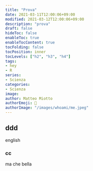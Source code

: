```yaml
---
title: "Prova"
date: 2021-03-11T12:00:06+09:00
modified: 2021-03-12T12:00:06+09:00
description: "prova"
draft: false
hideToc: false
enableToc: true
enableTocContent: true
tocFolding: false
tocPosition: inner
tocLevels: ["h2", "h3", "h4"]
tags:
- hey
- R
series:
- Scienza
categories:
- Scienza
image:
author: Matteo Miotto
authorEmoji: 🤖
authorImage: "/images/whoami/me.jpeg"
---
```


## ddd
english

### cc
ma che bella